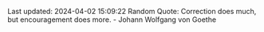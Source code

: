 Last updated: 2024-04-02 15:09:22
Random Quote: Correction does much, but encouragement does more. - Johann Wolfgang von Goethe